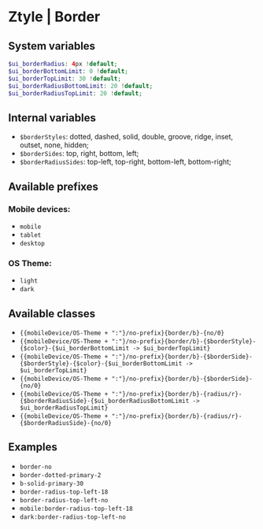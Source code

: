 # Ztyle | Border

## System variables

```php
$ui_borderRadius: 4px !default;
$ui_borderBottomLimit: 0 !default;
$ui_borderTopLimit: 30 !default;
$ui_borderRadiusBottomLimit: 20 !default;
$ui_borderRadiusTopLimit: 20 !default;
```

## Internal variables

- `$borderStyles`: dotted, dashed, solid, double, groove, ridge, inset, outset, none, hidden;
- `$borderSides`: top, right, bottom, left;
- `$borderRadiusSides`: top-left, top-right, bottom-left, bottom-right;

## Available prefixes

### Mobile devices:
- `mobile`
- `tablet`
- `desktop`

### OS Theme: 
- `light`
- `dark`

## Available classes

- `{{mobileDevice/OS-Theme + ":"}/no-prefix}{border/b}-{no/0}`
- `{{mobileDevice/OS-Theme + ":"}/no-prefix}{border/b}-{$borderStyle}-{$color}-{$ui_borderBottomLimit -> $ui_borderTopLimit}`
- `{{mobileDevice/OS-Theme + ":"}/no-prefix}{border/b}-{$borderSide}-{$borderStyle}-{$color}-{$ui_borderBottomLimit -> $ui_borderTopLimit}`
- `{{mobileDevice/OS-Theme + ":"}/no-prefix}{border/b}-{$borderSide}-{no/0}`
- `{{mobileDevice/OS-Theme + ":"}/no-prefix}{border/b}-{radius/r}-{$borderRadiusSide}-{$ui_borderRadiusBottomLimit -> $ui_borderRadiusTopLimit}`
- `{{mobileDevice/OS-Theme + ":"}/no-prefix}{border/b}-{radius/r}-{$borderRadiusSide}-{no/0}`

## Examples

- `border-no`
- `border-dotted-primary-2`
- `b-solid-primary-30`
- `border-radius-top-left-18`
- `border-radius-top-left-no`
- `mobile:border-radius-top-left-18`
- `dark:border-radius-top-left-no`

